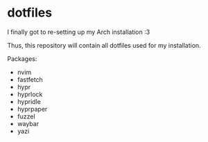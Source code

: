 # dotfiles
I finally got to re-setting up my Arch installation :3

Thus, this repository will contain all dotfiles used for my installation.

Packages:
- nvim
- fastfetch
- hypr
- hyprlock
- hypridle
- hyprpaper
- fuzzel
- waybar
- yazi
